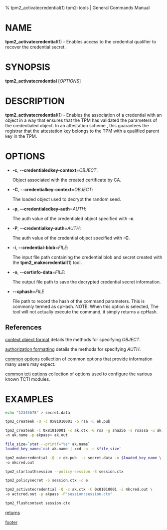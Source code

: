 % tpm2_activatecredential(1) tpm2-tools | General Commands Manual

# NAME

**tpm2_activatecredential**(1) - Enables access to the credential qualifier to
recover the credential secret.

# SYNOPSIS

**tpm2_activatecredential** [*OPTIONS*]

# DESCRIPTION

**tpm2_activatecredential**(1) - Enables the association of a credential with an
object in a way that ensures that the TPM has validated the parameters of the
credentialed object. In an attestation scheme , this guarantees the registrar
that the attestation key belongs to the TPM with a qualified parent key in the
TPM.

# OPTIONS

  * **-c**, **\--credentialedkey-context**=_OBJECT_:

    Object associated with the created certificate by CA.

  * **-C**, **\--credentialkey-context**=_OBJECT_:

    The loaded object used to decrypt the random seed.

  * **-p**, **\--credentialedkey-auth**=_AUTH_:

    The auth value of the credentialed object specified with **-c**.

  * **-P**, **\--credentialkey-auth**=_AUTH_:

    The auth value of the credential object specified with **-C**.

  * **-i**, **\--credential-blob**=_FILE_:

    The input file path containing the credential blob and secret created with
    the **tpm2_makecredential**(1) tool.

  * **-o**, **\--certinfo-data**=_FILE_:

    The output file path to save the decrypted credential secret information.

  * **\--cphash**=_FILE_

    File path to record the hash of the command parameters. This is commonly
    termed as cpHash. NOTE: When this option is selected, The tool will not
    actually execute the command, it simply returns a cpHash.

## References

[context object format](common/ctxobj.md) details the methods for specifying
_OBJECT_.

[authorization formatting](common/authorizations.md) details the methods for
specifying _AUTH_.

[common options](common/options.md) collection of common options that provide
information many users may expect.

[common tcti options](common/tcti.md) collection of options used to configure
the various known TCTI modules.

# EXAMPLES

```bash
echo "12345678" > secret.data

tpm2_createek -Q -c 0x81010001 -G rsa -u ek.pub

tpm2_createak -C 0x81010001 -c ak.ctx -G rsa -g sha256 -s rsassa -u ak.pub \
-n ak.name -p akpass> ak.out

file_size=`stat --printf="%s" ak.name`
loaded_key_name=`cat ak.name | xxd -p -c $file_size`

tpm2_makecredential -Q -e ek.pub  -s secret.data -n $loaded_key_name \
-o mkcred.out

tpm2_startauthsession --policy-session -S session.ctx

tpm2_policysecret -S session.ctx -c e

tpm2_activatecredential -Q -c ak.ctx -C 0x81010001 -i mkcred.out \
-o actcred.out -p akpass -P"session:session.ctx"

tpm2_flushcontext session.ctx
```

[returns](common/returns.md)

[footer](common/footer.md)
